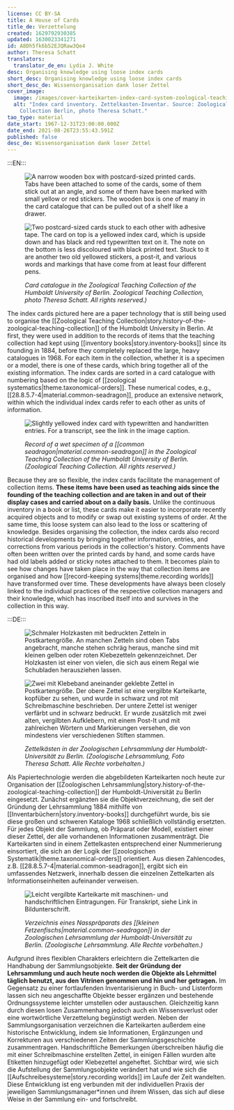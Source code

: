 ```yaml
---
license: CC BY-SA
title: A House of Cards
title_de: Verzettelung
created: 1629792930385
updated: 1630023341271
id: A8Dh5fk6b52EJQRaw3Qe4
author: Theresa Schatt
translators:
  translator_de_en: Lydia J. White
desc: Organising knowledge using loose index cards
short_desc: Organising knowledge using loose index cards
short_desc_de: Wissensorganisation dank loser Zettel
cover_image:
  image: /images/cover-karteikarten-index-card-system-zoological-teaching-collection-zoologische-lehrsammlung.png
  alt: "Index card inventory. Zettelkasten-Inventar. Source: Zoological Teaching
    Collection Berlin, photo Theresa Schatt."
tao_type: material
date_start: 1967-12-31T23:00:00.000Z
date_end: 2021-08-26T23:55:43.591Z
published: false
desc_de: Wissensorganisation dank loser Zettel
---
```


:::EN:::

<figure>
 
<div class="series">
 
![A narrow wooden box with postcard-sized printed cards. Tabs have been attached to some of the cards, some of them stick out at an angle, and some of them have been marked with small yellow or red stickers. The wooden box is one of many in the card catalogue that can be pulled out of a shelf like a drawer.](images/guests/zettelkasten-zoologische-lehrsammlung-index-card-catalogue-zoological-teaching-collection-berlin.jpg)
 
![Two postcard-sized cards stuck to each other with adhesive tape. The card on top is a yellowed index card, which is upside down and has black and red typewritten text on it. The note on the bottom is less discoloured with black printed text. Stuck to it are another two old yellowed stickers, a post-it, and various words and markings that have come from at least four different pens.](images/guests/old-and-new-index-cards-zoological-teaching-collection-alte-und-neue-karteikarte-zoologische-lehrsammlung-berlin.jpg)
 
</div>
 
<figcaption>
 
_Card catalogue in the Zoological Teaching Collection of the Humboldt University of Berlin. Zoological Teaching Collection, photo Theresa Schatt. All rights reserved.)_

</figcaption>
 
</figure>


The index cards pictured here are a paper technology that is still being used to organise the [[Zoological Teaching Collection|story.history-of-the-zoological-teaching-collection]] of the Humboldt University in Berlin. At first, they were used in addition to the records of items that the teaching collection had kept using [[inventory books|story.inventory-books]] since its founding in 1884, before they completely replaced the large, heavy catalogues in 1968. For each item in the collection, whether it is a specimen or a model, there is one of these cards, which bring together all of the existing information. The index cards are sorted in a card catalogue with numbering based on the logic of [[zoological systematics|theme.taxonomical-orders]]. These numerical codes, e.g., [[28.8.5.7-4|material.common-seadragon]], produce an extensive network, within which the individual index cards refer to each other as units of information.

<figure>

![Slightly yellowed index card with typewritten and handwritten entries. For a transcript, see the link in the image caption.](images/common-seadragon-index-card-kleiner-fetzenfisch-karteikarte.jpg)

<figcaption>

_Record of a wet specimen of a [[common seadragon|material.common-seadragon]] in the Zoological Teaching Collection of the Humboldt University of Berlin. (Zoological Teaching Collection. All rights reserved.)_

</figcaption>

</figure>

Because they are so flexible, the index cards facilitate the management of collection items. **These items have been used as teaching aids since the founding of the teaching collection and are taken in and out of their display cases and carried about on a daily basis.** Unlike the continuous inventory in a book or list, these cards make it easier to incorporate recently acquired objects and to modify or swap out existing systems of order. At the same time, this loose system can also lead to the loss or scattering of knowledge. Besides organising the collection, the index cards also record historical developments by bringing together information, entries, and corrections from various periods in the collection's history. Comments have often been written over the printed cards by hand, and some cards have had old labels added or sticky notes attached to them. It becomes plain to see how changes have taken place in the way that collection items are organised and how [[record-keeping systems|theme.recording worlds]] have transformed over time. These developments have always been closely linked to the individual practices of the respective collection managers and their knowledge, which has inscribed itself into and survives in the collection in this way.


:::DE:::

<figure>
 
<div class="series">
 
![Schmaler Holzkasten mit bedruckten Zetteln in Postkartengröße. An manchen Zetteln sind oben Tabs angebracht, manche stehen schräg heraus, manche sind mit kleinen gelben oder roten Klebezetteln gekennzeichnet. Der Holzkasten ist einer von vielen, die sich aus einem Regal wie Schubladen herausziehen lassen.](images/guests/zettelkasten-zoologische-lehrsammlung-index-card-catalogue-zoological-teaching-collection-berlin.jpg)
 
![Zwei mit Klebeband aneinander geklebte Zettel in Postkartengröße. Der obere Zettel ist eine vergilbte Karteikarte, kopfüber zu sehen, und wurde in schwarz und rot mit Schreibmaschine beschrieben. Der untere Zettel ist weniger verfärbt und in schwarz bedruckt. Er wurde zusätzlich mit zwei alten, vergilbten Aufklebern, mit einem Post-It und mit zahlreichen Wörtern und Markierungen versehen, die von mindestens vier verschiedenen Stiften stammen.](images/guests/old-and-new-index-cards-zoological-teaching-collection-alte-und-neue-karteikarte-zoologische-lehrsammlung-berlin.jpg)
 
</div>
 
<figcaption>
 
_Zettelkästen in der Zoologischen Lehrsammlung der Humboldt-Universität zu Berlin. (Zoologische Lehrsammlung, Foto Theresa Schatt. Alle Rechte vorbehalten.)_

</figcaption>
 
</figure>


Als Papiertechnologie werden die abgebildeten Karteikarten noch heute zur Organisation der [[Zoologischen Lehrsammlung|story.history-of-the-zoological-teaching-collection]] der Humboldt-Universität zu Berlin eingesetzt. Zunächst ergänzten sie die Objektverzeichnung, die seit der Gründung der Lehrsammlung 1884 mithilfe von [[Inventarbüchern|story.inventory-books]] durchgeführt wurde, bis sie diese großen und schweren Kataloge 1968 schließlich vollständig ersetzten. Für jedes Objekt der Sammlung, ob Präparat oder Modell, existiert einer dieser Zettel, der alle vorhandenen Informationen zusammenträgt. Die Karteikarten sind in einem Zettelkasten entsprechend einer Nummerierung einsortiert, die sich an der Logik der [[zoologischen Systematik|theme.taxonomical-orders]] orientiert. Aus diesen Zahlencodes, z.B. [[28.8.5.7-4|material.common-seadragon]], ergibt sich ein umfassendes Netzwerk, innerhalb dessen die einzelnen Zettelkarten als Informationseinheiten aufeinander verweisen.

<figure>

![Leicht vergilbte Karteikarte mit maschinen- und handschriftlichen Eintragungen. Für Transkript, siehe Link in Bildunterschrift.](images/common-seadragon-index-card-kleiner-fetzenfisch-karteikarte.jpg)

<figcaption>

_Verzeichnis eines Nasspräparats des [[kleinen Fetzenfischs|material.common-seadragon]] in der Zoologischen Lehrsammlung der Humboldt-Universität zu Berlin. (Zoologische Lehrsammlung. Alle Rechte vorbehalten.)_

</figcaption>

</figure>

Aufgrund ihres flexiblen Charakters erleichtern die Zettelkarten die Handhabung der Sammlungsobjekte. **Seit der Gründung der Lehrsammlung und auch heute noch werden die Objekte als Lehrmittel täglich benutzt, aus den Vitrinen genommen und hin und her getragen.** Im Gegensatz zu einer fortlaufenden Inventarisierung in Buch- und Listenform lassen sich neu angeschaffte Objekte besser ergänzen und bestehende Ordnungssysteme leichter umstellen oder austauschen. Gleichzeitig kann durch diesen losen Zusammenhang jedoch auch ein Wissensverlust oder eine wortwörtliche Verzettelung begünstigt werden. Neben der Sammlungsorganisation verzeichnen die Karteikarten außerdem eine historische Entwicklung, indem sie Informationen, Ergänzungen und Korrekturen aus verschiedenen Zeiten der Sammlungsgeschichte zusammentragen. Handschriftliche Bemerkungen überschreiben häufig die mit einer Schreibmaschine erstellten Zettel, in einigen Fällen wurden alte Etiketten hinzugefügt oder Klebezettel angeheftet. Sichtbar wird, wie sich die Aufstellung der Sammlungsobjekte verändert hat und wie sich die [[Aufschreibesysteme|story.recording worlds]] im Laufe der Zeit wandelten. Diese Entwicklung ist eng verbunden mit der individuellen Praxis der jeweiligen Sammlungsmanager\*innen und ihrem Wissen, das sich auf diese Weise in der Sammlung ein- und fortschreibt.

